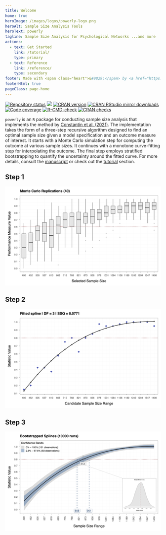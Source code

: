 ```yaml
---
title: Welcome
home: true
heroImage: /images/logos/powerly-logo.png
heroAlt: Sample Size Analysis Tools
heroText: powerly
tagline: Sample Size Analysis for Psychological Networks ...and more
actions:
  - text: Get Started
    link: /tutorial/
    type: primary
  - text: Reference
    link: /reference/
    type: secondary
footer: Made with <span class="heart">&#9829;</span> by <a href="https://mihaiconstantin.com" target="_blank">Mihai Constantin</a><br><div class="license">MIT licensed</div>
footerHtml: true
pageClass: page-home
---
```


<div class="main-text">

<div class="repo-badges">
    <a href="https://www.repostatus.org/#active"><img src="https://www.repostatus.org/badges/latest/active.svg" alt="Repository status"/></a>
    <a href="https://github.com/mihaiconstantin/powerly/releases"><img src="https://img.shields.io/github/v/release/mihaiconstantin/powerly?display_name=tag&sort=semver"/></a>
    <a href="https://www.r-pkg.org/pkg/powerly"><img src="https://www.r-pkg.org/badges/version/powerly" alt="CRAN version"/></a>
    <a href="https://www.r-pkg.org/pkg/powerly"><img src="https://cranlogs.r-pkg.org/badges/grand-total/powerly" alt="CRAN RStudio mirror downloads"/></a>
    <a href="https://app.codecov.io/gh/mihaiconstantin/powerly"><img src="https://codecov.io/gh/mihaiconstantin/powerly/branch/main/graph/badge.svg?token=YUCO8ULBCM" alt="Code coverage"/></a>
    <a href="https://github.com/mihaiconstantin/powerly/actions"><img src="https://github.com/mihaiconstantin/powerly/workflows/R-CMD-check/badge.svg" alt="R-CMD-check" /></a>
    <a href="https://cran.rstudio.com/web/checks/check_results_powerly.html"><img src="https://badges.cranchecks.info/worst/powerly.svg" alt="CRAN checks"/></a>
</div>

<div class="main-text-content">

`powerly` is an `R` package for conducting sample size analysis that implements
the method by [Constantin et al. (2021)](https://psyarxiv.com/j5v7u). The
implementation takes the form of a three-step recursive algorithm designed to
find an optimal sample size given a model specification and an outcome measure
of interest. It starts with a Monte Carlo simulation step for computing the
outcome at various sample sizes. It continues with a monotone curve-fitting step
for interpolating the outcome. The final step employs stratified bootstrapping
to quantify the uncertainty around the fitted curve. For more details, consult
the [manuscript](https://psyarxiv.com/j5v7u) or check out the
[tutorial](/tutorial/) section.

</div>
</div>

<!-- Steps. -->
<div class="features">
    <!-- Step 1. -->
    <div class="feature">
        <h2>Step 1</h2>
        <p>
            <img src="/images/content/powerly-tutorial-method-step-1-performance-measures.png" alt="powerly Step 1">
        </p>
    </div>
    <!-- Step 2. -->
    <div class="feature">
        <h2>Step 2</h2>
        <p>
            <img src="/images/content/powerly-tutorial-method-step-2-spline.png" alt="powerly Step 2">
        </p>
    </div>
    <!-- Step 3. -->
    <div class="feature">
        <h2>Step 3</h2>
        <p>
            <img src="/images/content/powerly-tutorial-method-step-3-confidence-intervals-histogram.png" alt="powerly Step 3">
        </p>
    </div>
</div>
